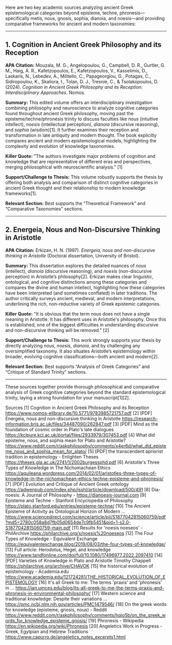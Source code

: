 Here are two key academic sources analyzing ancient Greek epistemological categories beyond episteme, techne, phronesis—specifically metis, nous, gnosis, sophia, dianoia, and noesis—and providing comparative frameworks for ancient and modern taxonomies:

***

## 1. Cognition in Ancient Greek Philosophy and its Reception

**APA Citation:**
Mouzala, M. G., Angelopoulou, G., Campbell, D. R., Gurtler, G. M., Haig, A. R., Kafetzopoulos, E., Kafetzopoulos, V., Kasselimis, D., Laskaris, N., Lebedev, A., Militello, C., Papageorgiou, G., Potagas, C., Sidiropoulou, K., Skaliora, I., Tolan, D. J., Tresnie, C., & Tsolakopoulos, D. (2024). *Cognition in Ancient Greek Philosophy and its Reception: Interdisciplinary Approaches*. Nomos.

**Summary:**
This edited volume offers an interdisciplinary investigation combining philosophy and neuroscience to analyze cognitive categories found throughout ancient Greek philosophy, moving past the episteme/techne/phronesis trinity to discuss faculties like *nous* (intuitive intellect), *noesis* (intellectual perception), *dianoia* (discursive reasoning), and *sophia* (wisdom)[1]. It further examines their reception and transformation in late antiquity and modern thought. The book explicitly compares ancient and modern epistemological models, highlighting the complexity and evolution of knowledge taxonomies.

**Killer Quote:**
"The authors investigate major problems of cognition and knowledge that are representative of different eras and perspectives, merging philosophical with neuroscientific analysis." [1]

**Support/Challenge to Thesis:**
This volume robustly supports the thesis by offering both analysis and comparison of distinct cognitive categories in ancient Greek thought and their relationship to modern knowledge frameworks[1].

**Relevant Section:**
Best supports the “Theoretical Framework” and “Comparative Taxonomies” sections.

***

## 2. Energeia, Nous and Non-Discursive Thinking in Aristotle

**APA Citation:**
Erkizan, H. N. (1997). *Energeia, nous and non-discursive thinking in Aristotle* (Doctoral dissertation, University of Bristol).

**Summary:**
This dissertation explores the detailed nuances of *nous* (intellect), *dianoia* (discursive reasoning), and *noesis* (non-discursive perception) in Aristotle’s philosophy[2]. Erkizan makes clear linguistic, ontological, and cognitive distinctions among these categories and compares the divine and human intellect, highlighting how these categories have been interpreted (and sometimes conflated) in later traditions. The author critically surveys ancient, medieval, and modern interpretations, underlining the rich, non-reductive variety of Greek epistemic categories.

**Killer Quote:**
"It is obvious that the term nous does not have a single meaning in Aristotle. It has different uses in Aristotle's philosophy. Once this is established, one of the biggest difficulties in understanding discursive and non-discursive thinking will be removed." [2]

**Support/Challenge to Thesis:**
This work strongly supports your thesis by directly analyzing *nous*, *noesis*, *dianoia*, and by challenging any oversimplified taxonomy. It also situates Aristotle’s epistemology within broader, evolving cognitive classifications—both ancient and modern[2].

**Relevant Section:**
Best supports “Analysis of Greek Categories” and “Critique of Standard Trinity” sections.

***

These sources together provide thorough philosophical and comparative analysis of Greek cognitive categories beyond the standard epistemological trinity, laying a strong foundation for your manuscript[1][2].

Sources
[1] Cognition in Ancient Greek Philosophy and its Reception https://www.nomos-elibrary.de/10.5771/9783985721757.pdf
[2] [PDF] Energeia, nous and non-discursive thinking in Aristotle https://research-information.bris.ac.uk/files/34487090/262847.pdf
[3] [PDF] Mind as the foundation of cosmic order in Plato's late dialogues https://kclpure.kcl.ac.uk/portal/files/2933979/307453.pdf
[4] What did episteme, nous, and sophia mean for Plato and Aristotle? https://www.reddit.com/r/askphilosophy/comments/x4er6d/what_did_episteme_nous_and_sophia_mean_for_plato/
[5] [PDF] the transcendent apriorist tradition in epistemology - Enlighten Theses https://theses.gla.ac.uk/2741/1/2002burgessphd.pdf
[6] Aristotle's Three Types of Knowledge in The Nichomachean Ethics https://aquileana.wordpress.com/2014/02/01/aristotles-three-types-of-knowledge-in-the-nichomachean-ethics-techne-episteme-and-phronesis/
[7] [PDF] Evolution and Critique of Ancient Greek ontology https://adwenpub.com/index.php/jsshl/article/download/500/491
[8] Dia-noesis: A Journal of Philosophy - https://dianoesis-journal.com
[9] Episteme and Techne - Stanford Encyclopedia of Philosophy https://plato.stanford.edu/entries/episteme-techne/
[10] The Ancient Episteme of Activity as Ontological Horizon of Modern ... https://www.sciencedirect.com/science/article/pii/S1877042815060759/pdf?md5=2780c058a8d7fb05d0654de7c9fb5451&pid=1-s2.0-S1877042815060759-main.pdf
[11] Results for 'noesis noeseos' - PhilArchive https://philarchive.org/s/noesis%20noeseos
[12] The Four Types of Knowledge - Equivalent Exchange https://equivalentexchange.blog/2019/08/03/the-four-types-of-knowledge/
[13] Full article: Herodotus, Hegel, and knowledge https://www.tandfonline.com/doi/full/10.1080/17496977.2022.2097410
[14] [PDF] Varieties of Knowledge in Plato and Aristotle Timothy Chappell https://philarchive.org/archive/CHAVOK
[15] the historical evolution of epistemology - Academia.edu https://www.academia.edu/121724281/THE_HISTORICAL_EVOLUTION_OF_EPISTEMOLOGY
[16] It's all Greek to me: The terms 'praxis' and 'phronesis' in ... https://ian.umces.edu/blog/its-all-greek-to-me-the-terms-praxis-and-phronesis-in-environmental-philosophy/
[17] Western science and traditional knowledge: Despite their variations ... https://pmc.ncbi.nlm.nih.gov/articles/PMC1479546/
[18] On the greek words for knowledge (episteme, gnosis, nous) - Reddit https://www.reddit.com/r/askphilosophy/comments/hqio5b/on_the_greek_words_for_knowledge_episteme_gnosis/
[19] Phronesis - Wikipedia https://en.wikipedia.org/wiki/Phronesis
[20] Angeletics Work in Progress - Greek, Egytpian and Hebrew Traditions https://www.capurro.de/angeletics_notes_excerpts1.html
